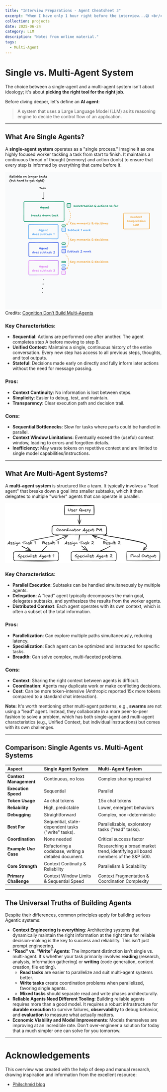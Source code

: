 ```yaml
---
title: "Interview Preparations - Agent Cheatsheet 3"
excerpt: "When I have only 1 hour right before the interview...😅 <br/><img src='/images/multi-agent.png'>"
collection: projects
date: 2025-06-24
category: LLM
description: "Notes from online material."
tags: 
  - Multi-Agent
---
```



# Single vs. Multi-Agent System

The choice between a single-agent and a multi-agent system isn't about ideology; it's about **picking the right tool for the right job**.

Before diving deeper, let's define an **AI agent**: 
>A system that uses a Large Language Model (LLM) as its reasoning engine to decide the control flow of an application.

---

## What Are Single Agents?

A **single-agent system** operates as a "single process." Imagine it as one highly focused worker tackling a task from start to finish. It maintains a continuous thread of thought (memory) and action (tools) to ensure that every step is informed by everything that came before it.

![single_agent](/images/cognition.png)
Credits: [Cognition Don’t Build Multi-Agents](https://cognition.ai/blog/dont-build-multi-agents)

### Key Characteristics:
* **Sequential**: Actions are performed one after another. The agent completes step A before moving to step B.
* **Unified Context**: Maintains a single, continuous history of the entire conversation. Every new step has access to all previous steps, thoughts, and tool outputs.
* **Stateful**: Decisions made early on directly and fully inform later actions without the need for message passing.

### Pros:
* **Context Continuity**: No information is lost between steps.
* **Simplicity**: Easier to debug, test, and maintain.
* **Transparency**: Clear execution path and decision trail.

### Cons:
* **Sequential Bottlenecks**: Slow for tasks where parts could be handled in parallel.
* **Context Window Limitations**: Eventually exceed the (useful) context window, leading to errors and forgotten details.
* **Inefficiency**: May waste tokens on repetitive context and are limited to single model capabilities/instructions.

---

## What Are Multi-Agent Systems?

A **multi-agent system** is structured like a team. It typically involves a "lead agent" that breaks down a goal into smaller subtasks, which it then delegates to multiple "worker" agents that can operate in parallel.

![multi_agent](/images/multi-agent.png)

### Key Characteristics:
* **Parallel Execution**: Subtasks can be handled simultaneously by multiple agents.
* **Delegation**: A "lead" agent typically decomposes the main goal, delegates subtasks, and synthesizes the results from the worker agents.
* **Distributed Context**: Each agent operates with its own context, which is often a subset of the total information.

### Pros:
* **Parallelization**: Can explore multiple paths simultaneously, reducing latency.
* **Specialization**: Each agent can be optimized and instructed for specific tasks.
* **Breadth**: Can solve complex, multi-faceted problems.

### Cons:
* **Context**: Sharing the right context between agents is difficult.
* **Coordination**: Agents may duplicate work or make conflicting decisions.
* **Cost**: Can be more token-intensive (Anthropic reported 15x more tokens compared to a standard chat interaction).

**Note:** It's worth mentioning other multi-agent patterns, e.g., **swarms** are not using a "lead" agent. Instead, they collaborate in a more peer-to-peer fashion to solve a problem, which has both single-agent and multi-agent characteristics (e.g., Unified Context, but individual instructions) but comes with its own challenges.

---

## Comparison: Single Agents vs. Multi-Agent Systems

| Aspect                 | Single Agent System                         | Multi-Agent System                                 |
| :--------------------- | :------------------------------------------ | :------------------------------------------------- |
| **Context Management** | Continuous, no loss                         | Complex sharing required                           |
| **Execution Speed** | Sequential                                  | Parallel                                           |
| **Token Usage** | 4x chat tokens                              | 15x chat tokens                                    |
| **Reliability** | High, predictable                           | Lower, emergent behaviors                          |
| **Debugging** | Straightforward                             | Complex, non-deterministic                         |
| **Best For** | Sequential, state-dependent tasks ("write" tasks). | Parallelizable, exploratory tasks ("read" tasks).  |
| **Coordination** | None needed                                 | Critical success factor                            |
| **Example Use Case** | Refactoring a codebase, writing a detailed document. | Researching a broad market trend, identifying all board members of the S&P 500. |
| **Core Strength** | Context Continuity & Reliability            | Parallelism & Scalability                          |
| **Primary Challenge** | Context Window Limits & Sequential Speed    | Context Fragmentation & Coordination Complexity    |

---

## The Universal Truths of Building Agents

Despite their differences, common principles apply for building serious Agentic systems:

* **Context Engineering is everything**: Architecting systems that dynamically maintain the right information at the right time for reliable decision-making is the key to success and reliability. This isn't just prompt engineering.
* **"Read" vs. "Write" Agents**: The important distinction isn't single vs. multi-agent. It's whether your task primarily involves **reading** (research, analysis, information gathering) or **writing** (code generation, content creation, file editing).
    * **Read tasks** are easier to parallelize and suit multi-agent systems better.
    * **Write tasks** create coordination problems when parallelized, favoring single agents.
    * **Mixed tasks** should separate read and write phases architecturally.
* **Reliable Agents Need Different Tooling**: Building reliable agents requires more than a good model. It requires a robust infrastructure for **durable execution** to survive failures, **observability** to debug behavior, and **evaluation** to measure what actually matters.
* **Economic Viability and Model Improvements**: Models themselves are improving at an incredible rate. Don't over-engineer a solution for today that a much simpler one can solve for you tomorrow.

---



# Acknowledgements

This overview was created with the help of deep and manual research, drawing inspiration and information from the excellent resource:

- [Philschmid blog](https://www.philschmid.de/single-vs-multi-agents)
